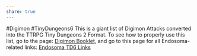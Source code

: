 ```yaml
---
share: true
---
```

#Digimon #TinyDungeons6 
This is a giant list of Digimon Attacks converted into the TTRPG Tiny Dungeons 2 Format. To see how to properly use this list, go to the page: [Digimon Booklet](Digimon%20Booklet.md#), and go to this page for all Endosoma-related links: [Endosoma TD6 Links](Endosoma%20TD6%20Links.md#)